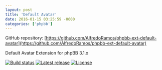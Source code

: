 ```yaml
---
layout: post
title: 'Default Avatar'
date: 2016-01-15 03:25:59 -0600
categories: ['phpbb']
---
```


GitHub repository: [https://github.com/AlfredoRamos/phpbb-ext-default-avatar](https://github.com/AlfredoRamos/phpbb-ext-default-avatar)

Default Avatar Extension for phpBB 3.1.x

[![Build status](https://img.shields.io/travis/AlfredoRamos/phpbb-ext-default-avatar/master.svg?style=flat-square)](https://travis-ci.org/AlfredoRamos/phpbb-ext-default-avatar) [![Latest release](https://img.shields.io/packagist/v/alfredoramos/defaultavatar.svg?style=flat-square&label=release)](https://github.com/AlfredoRamos/phpbb-ext-default-avatar/releases) [![License](https://img.shields.io/packagist/l/alfredoramos/defaultavatar.svg?style=flat-square)](https://raw.githubusercontent.com/AlfredoRamos/phpbb-ext-default-avatar/master/license.txt)
